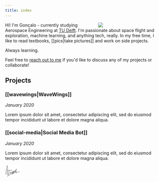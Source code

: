```yaml
---
title: index
---
```


<img src="attachments/me/me4-orange.jpg" align="right" width="40%" style="margin-top: 0px; margin-left: 20px;">


Hi! I'm Gonçalo - currently studying Aerospace Engineering at [TU Delft](https://www.tudelft.nl/en/). I'm passionate about space flight and exploration, machine learning, and anything tech, really. In my free time, I like to read textbooks, [[pics|take pictures]] and work on side projects.

Always learning.


<div style="width: 5px; height: 50;"></div>

Feel free to [reach out to me](contact) if you'd like to discuss any of my projects or collaborate!

<!-- <p style="clear:both;"></p> -->

<!-- <iframe src="projects" width="45%" height="500px" style="border-radius: 10px;"></iframe> -->

## Projects

### [[wavewings|WaveWings]]

<span style="font-size: 10; font-style: italic;">January 2020</span>

Lorem ipsum dolor sit amet, consectetur adipiscing elit, sed do eiusmod tempor incididunt ut labore et dolore magna aliqua.


### [[social-media|Social Media Bot]]

<span style="font-size: 10; font-style: italic;">January 2020</span>

Lorem ipsum dolor sit amet, consectetur adipiscing elit, sed do eiusmod tempor incididunt ut labore et dolore magna aliqua.

<div align="left">
  <img src="attachments/me/Logo.png" width="10%">
</div>
